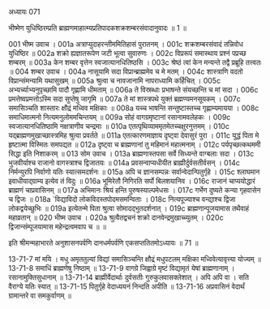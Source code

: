 अध्यायः 071

भीष्मेण युधिष्ठिरम्प्रति ब्राह्मणमाहात्म्यप्रतिपादकशक्रशम्बरसंवादानुवादः ॥ 1 ॥

001	भीष्म उवाच ।
001a	अत्राप्युदाहरन्तीममितिहासं पुरातनम् ।
001c	शक्रशम्बरसंवादं तन्निवोध युधिष्ठिर ॥
002a	शक्रो ह्यज्ञातरूपेण जटी भूत्वा सुवारुणः ।
002c	विप्ररूपं समास्थाय प्रश्नं पप्रच्छ शम्बरम् ॥
003a	केन शम्बर वृत्तेन स्वजात्यानधितिष्ठसि ।
003c	श्रेष्ठं त्वां केन मन्यन्ते तद्वै प्रब्रूहि तत्त्वतः ॥
004	शम्बर उवाच ।
004a	नासूयामि सदा विप्रान्ब्राह्ममेव च मे मतम् ।
004c	शास्त्राणि वदतो विप्रान्संमन्यामि यथासुखम् ॥
005a	श्रुत्वा च नावजानामि नापराध्यामि कर्हिचित् ।
005c	अभ्यर्च्याभ्यनुपृच्छामि पादौ गृह्णामि धीमताम् ॥
006a	ते विस्रब्धाः प्रभाषन्ते संयच्छन्ति च मां सदा ।
006c	प्रमत्तेष्वप्रमत्तोऽस्मि सदा सुप्तेषु जागृमि ॥
007a	ते मां शास्त्रपथे युक्तं ब्रह्मण्यमनसूयकम् ।
007c	समासिञ्चति शास्तारः क्षौद्रं मध्विव मक्षिकाः ॥
008a	यच्च भाषन्ति सन्तुष्टास्तच्च गृह्णाम्यमायया ।
008c	समाधिमात्मनो नित्यमनुलोममचिन्तयम् ॥
009a	सोहं वागग्रमृष्टानां रसानामवलेहकः ।
009c	स्वजात्यानधितिष्ठामि नक्षत्राणीव चन्द्रमाः ॥
010a	एतत्पृथिव्याममृतमेतच्चक्षुरनुत्तमम् ।
010c	यद्ब्राह्मणमुखाच्छास्त्रमिह श्रुत्वा प्रवर्तते ॥
011a	एतत्कारणमाज्ञाय दृष्ट्वा देवासुरं पुरा ।
011c	युद्धं पिता मे हृष्टात्मा विस्मितः समपद्यत ॥
012a	दृष्ट्वा च ब्राह्मणानां तु महिमानं महात्मनाम् ।
012c	पर्यपृच्छत्कथममी सिद्धा इति निशाकरम् ॥
013	सोम उवाच ।
013a	ब्राह्मणास्तपसा सर्वे सिध्यन्ते वाग्बलाः सदा ।
013c	भुजवीर्याश्च राजानो वागस्त्राश्च द्विजातयः ॥
014a	प्रवसन्वाप्यधीयीत ब्राह्मीर्दुर्वसतीर्वसन् ।
014c	निर्मन्युरपि निर्वाणो यतिः स्यात्समदर्शनः ॥
015a	अपि च ज्ञानसम्पन्नः सर्वान्वेदान्पितुर्गृहे ।
015c	श्लाघमान इवाधीयाद्ग्राम्य इत्येव तं विदुः ॥
016a	भूमिरेतौ निगिरति सर्पो बिलशयानिव ।
016c	राजानं चाप्ययोद्धारं ब्राह्मणं चाप्रवासिनम् ॥
017a	अभिमानः श्रियं हन्ति पुरुषस्याल्पमेधसः ।
017c	गर्भेण दुष्यते कन्या गृहवासेन च द्विजः ॥
018a	`विद्याविदो लोकविदस्तपोदमसमन्विताः ।
018c	नित्यपूज्याश्च वन्द्याश्च द्विजा लोकद्वयेच्छुभिः ॥
019a	इत्येतन्मे पिता श्रुत्वा सोमादद्भुतदर्शनात् ।
019c	ब्राह्मणान्पूजयामास तथैवाहं महाव्रतान् ॥
020	भीष्म उवाच ।
020a	श्रुत्वैतद्वचनं शक्रो दानवेन्द्रमुखाच्च्युतम् ।
020c	द्विजान्संम्पूजयामास महेन्द्रत्वमवाप च ॥ ॥

इति श्रीमन्महाभारते अनुशासनपर्वणि दानधर्मपर्वणि एकसप्ततितमोऽध्यायः ॥ 71 ॥

13-71-7 मां मयि । मधु अमृततुल्यां विद्यां समासिञ्चन्ति क्षौद्रं मधुपटलम् मक्षिका मध्विवेत्यावृत्त्या योज्यम् ॥ 13-71-8 समाधिं ब्राह्मणेषु निष्ठाम् ॥ 13-71-9 वागग्रे जिह्वाग्रे मृष्टं विद्यामृतं येषां ब्राह्मणानाम् । रसानामुक्तिसुधानाम् ॥ 13-71-14 ब्राह्मीर्वेदार्थाः दुर्वसतीः गुरुकुलवासक्लेशात् । अपि अपि वा । सति वैराग्ये यतिः स्यात् ॥ 13-71-15 पितुर्गृहे वेदाध्ययनं निन्दति अपीति ॥ 13-71-16 अप्रवासिनं वेदार्थं ग्रामान्तरे वा समकुर्वाणम् ॥

